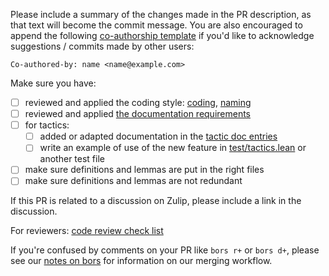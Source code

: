 Please include a summary of the changes made in the PR description, as that text will become the commit message. You are also encouraged to append the following [co-authorship template](https://help.github.com/en/github/committing-changes-to-your-project/creating-a-commit-with-multiple-authors) if you'd like to acknowledge suggestions / commits made by other users:

```
Co-authored-by: name <name@example.com>
```

Make sure you have:

  * [ ] reviewed and applied the coding style: [coding](https://github.com/leanprover-community/mathlib/blob/master/docs/contribute/style.md), [naming](https://github.com/leanprover-community/mathlib/blob/master/docs/contribute/naming.md)
  * [ ] reviewed and applied [the documentation requirements](https://github.com/leanprover-community/mathlib/blob/master/docs/contribute/doc.md)
  * [ ] for tactics:
     * [ ] added or adapted documentation in the [tactic doc entries](https://github.com/leanprover-community/mathlib/blob/master/docs/contribute/doc.md#tactic-doc-entries)
     * [ ] write an example of use of the new feature in [test/tactics.lean](https://github.com/leanprover-community/mathlib/blob/master/test/tactics.lean) or another test file
  * [ ] make sure definitions and lemmas are put in the right files
  * [ ] make sure definitions and lemmas are not redundant

If this PR is related to a discussion on Zulip, please include a link in the discussion.

For reviewers: [code review check list](https://github.com/leanprover-community/mathlib/blob/master/docs/contribute/code-review.md)

If you're confused by comments on your PR like `bors r+` or `bors d+`, please see our [notes on bors](https://github.com/leanprover-community/mathlib/blob/master/docs/contribute/bors.md) for information on our merging workflow.
